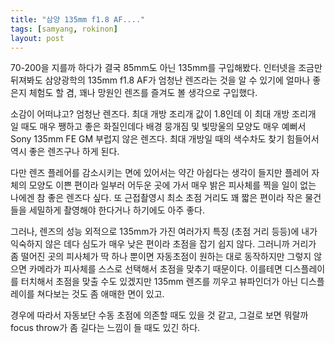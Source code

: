 ```yaml
---
title: "삼양 135mm f1.8 AF...."
tags: [samyang, rokinon]
layout: post
---
```


70-200을 지를까 하다가 결국 85mm도 아닌 135mm를 구입해봤다. 인터넷을 조금만 뒤져봐도 삼양광학의 135mm f1.8 AF가 엄청난 렌즈라는 것을 알 수 있기에 얼마나 좋은지 체험도 할 겸, 꽤나 망원인 렌즈를 즐겨도 볼 생각으로 구입했다.

소감이 어떠냐고? 엄청난 렌즈다. 최대 개방 조리개 값이 1.8인데 이 최대 개방 조리개 일 때도 매우 쨍하고 좋은 화질인데다 배경 뭉개짐 및 빛망울의 모양도 매우 예뻐서 Sony 135mm FE GM 부럽지 않은 렌즈다. 최대 개방일 때의 색수차도 찾기 힘들어서 역시 좋은 렌즈구나 하게 된다.

다만 렌즈 플레어를 감소시키는 면에 있어서는 약간 아쉽다는 생각이 들지만 플레어 자체의 모양도 이쁜 편이라 일부러 어두운 곳에 가서 매우 밝은 피사체를 찍을 일이 없는 나에겐 참 좋은 렌즈다 싶다. 또 근접촬영시 최소 초점 거리도 꽤 짧은 편이라 작은 물건들을 세밀하게 촬영해야 한다거나 하기에도 아주 좋다.

그러나, 렌즈의 성능 외적으로 135mm가 가진 여러가지 특징 (초점 거리 등등)에 내가 익숙하지 않은 데다 심도가 매우 낮은 편이라 초점을 잡기 쉽지 않다. 그러니까 거리가 좀 떨어진 곳의 피사체가 딱 하나 뿐이면 자동초점이 원하는 대로 동작하지만 그렇지 않으면 카메라가 피사체를 스스로 선택해서 초점을 맞추기 때문이다. 이를테면 디스플레이를 터치해서 초점을 맞출 수도 있겠지만 135mm 렌즈를 끼우고 뷰파인더가 아닌 디스플레이를 쳐다보는 것도 좀 애매한 면이 있고.

경우에 따라서 자동보단 수동 초점에 의존할 때도 있을 것 같고, 그걸로 보면 뭐랄까 focus throw가 좀 길다는 느낌이 들 때도 있긴 하다. 